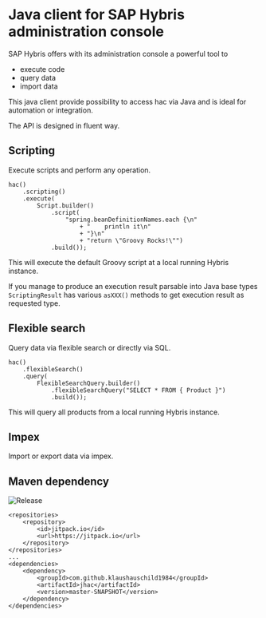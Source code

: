 # Java client for SAP Hybris administration console

SAP Hybris offers with its administration console a powerful tool to
* execute code
* query data
* import data

This java client provide possibility to access hac via Java and is ideal for automation or integration.

The API is designed in fluent way.

## Scripting

Execute scripts and perform any operation.

```
hac()
    .scripting()
    .execute(
        Script.builder()
            .script(
                "spring.beanDefinitionNames.each {\n"
                    + "    println it\n"
                    + "}\n"
                    + "return \"Groovy Rocks!\"")
            .build());
```

This will execute the default Groovy script at a local running Hybris instance.

If you manage to produce an execution result parsable into Java base types `ScriptingResult` has various `asXXX()` methods to get execution result as requested type. 

## Flexible search

Query data via flexible search or directly via SQL.

```
hac()
    .flexibleSearch()
    .query(
        FlexibleSearchQuery.builder()
            .flexibleSearchQuery("SELECT * FROM { Product }")
            .build());
```

This will query all products from a local running Hybris instance.

## Impex

Import or export data via impex.

## Maven dependency

![Release](https://jitpack.io/v/klaushauschild1984/jhac.svg)

```
<repositories>
    <repository>
        <id>jitpack.io</id>
        <url>https://jitpack.io</url>
    </repository>
</repositories>
...
<dependencies>
    <dependency>
        <groupId>com.github.klaushauschild1984</groupId>
        <artifactId>jhac</artifactId>
        <version>master-SNAPSHOT</version>
    </dependency>
</dependencies>
```
